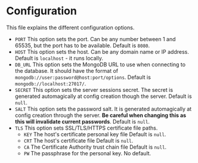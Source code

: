 # Configuration
This file explains the different configuration options.

- `PORT`
  This option sets the port. Can be any number between 1 and 65535, but the port has to be available.
  Default is `8080`.
- `HOST`
  This option sets the host. Can be any domain name or IP address.
  Default is `localhost` - it runs locally.
- `DB_URL`
  This option sets the MongoDB URL to use when connecting to the database. It should have the format of `mongodb://user:password@host:port/options`.
  Default is `mongodb://localhost:27017/`.
- `SECRET`
  This option sets the server sessions secret. The secret is generated automagically at config creation though the server.
  Default is `null`.
- `SALT`
  This option sets the password salt. It is generated automagically at config creation through the server. **Be careful when changing this as this will invalidate current passwords**.
  Default is `null`.
- `TLS`
This option sets SSL/TLS/HTTPS certificate file paths.
  - `KEY`
  The host's certificate personal key file
  Default is `null`.
  - `CRT`
    The host's certificate file
    Default is `null`.
  - `CA`
    The Certificate Authority trust chain file
    Default is `null`.
  - `PW`
    The passphrase for the personal key.
    No default.
